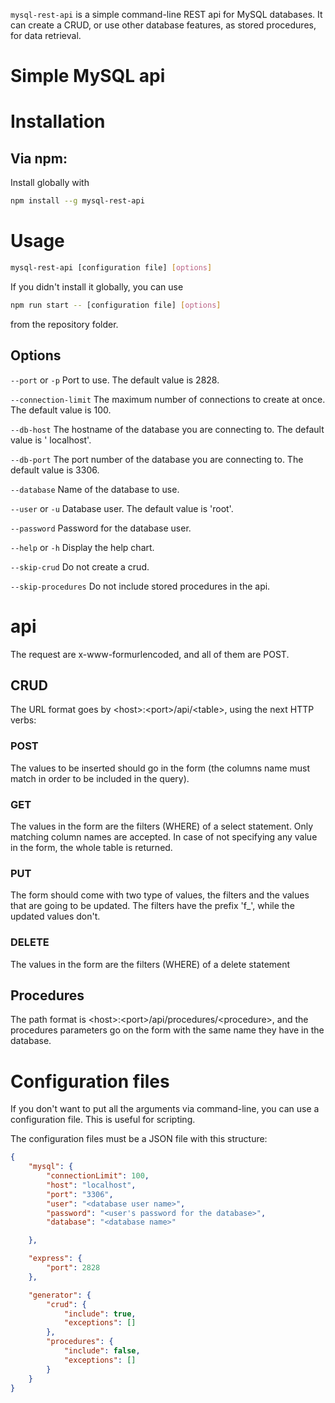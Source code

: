 `mysql-rest-api` is a simple command-line REST api for MySQL databases. It can create a CRUD, or use other database features, as stored procedures, for data retrieval.

Simple MySQL api
============

Installation
============

Via npm:
-----

Install globally with
~~~bash
npm install --g mysql-rest-api
~~~


Usage
=====

~~~bash
mysql-rest-api [configuration file] [options]
~~~

If you didn't install it globally, you can use
~~~bash
npm run start -- [configuration file] [options]
~~~
from the repository folder.

Options
------

`--port` or `-p`		Port to use. The default value is 2828.		

`--connection-limit` 	The maximum number of connections to create at once. The default value is  100.

`--db-host`				The hostname of the database you are connecting to. The default value is ' localhost'.

`--db-port`				The port number of the database you are connecting to. The default value is 3306.

`--database`			Name of the database to use.

`--user` or `-u`		Database user. The default value is 'root'.

`--password`			Password for the database user.

`--help` or `-h`		Display the help chart.

`--skip-crud`			Do not create a crud.

`--skip-procedures`		Do not include stored procedures in the api.


api
======

The request are x-www-formurlencoded, and all of them are POST.

CRUD
------

The URL format goes by \<host\>:\<port\>/api/\<table\>, using the next HTTP verbs:

### POST

The values to be inserted should go in the form (the columns name must match in order to be included in the query).

### GET

The values in the form are the filters (WHERE) of a select statement. Only matching column names are accepted. In case of not specifying any value in the form, the whole table is returned.

### PUT

The form should come with two type of values, the filters and the values that are going to be updated. The filters have the prefix 'f_', while the updated values don't.

### DELETE

The values in the form are the filters (WHERE) of a delete statement

Procedures
------

The path format is \<host\>:\<port\>/api/procedures/\<procedure\>, and the procedures parameters go on the form with the same name they have in the database.

Configuration files
=======

If you don't want to put all the arguments via command-line, you can use a configuration file. This is useful for scripting.

The configuration files must be a JSON file with this structure:

~~~json
{
	"mysql": {
		"connectionLimit": 100,
		"host": "localhost",
		"port": "3306",
		"user": "<database user name>",
		"password": "<user's password for the database>",
		"database": "<database name>"

	},

	"express": {
		"port": 2828
	},

	"generator": {
		"crud": {
			"include": true,
			"exceptions": []
		},
		"procedures": {
			"include": false,
			"exceptions": []
		}
	}
}

~~~
